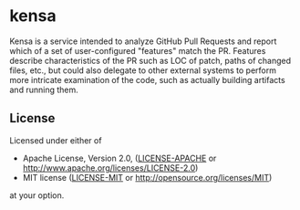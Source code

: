 # kensa

Kensa is a service intended to analyze GitHub Pull Requests and report which of
a set of user-configured "features" match the PR. Features describe
characteristics of the PR such as LOC of patch, paths of changed files,
etc., but could also delegate to other external systems to perform more
intricate examination of the code, such as actually building artifacts and
running them.

## License

Licensed under either of

*   Apache License, Version 2.0, ([LICENSE-APACHE](LICENSE-APACHE) or
    <http://www.apache.org/licenses/LICENSE-2.0>)
*   MIT license ([LICENSE-MIT](LICENSE-MIT) or
    <http://opensource.org/licenses/MIT>)

at your option.
